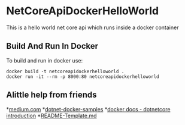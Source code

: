 # NetCoreApiDockerHelloWorld
This is a hello world net core api which runs inside a docker container


## Build And Run In Docker
To build and run in docker use:

```console
docker build -t netcoreapidockerhelloworld .
docker run -it --rm -p 8000:80 netcoreapidockerhelloworld
```
## Alittle help from friends
*[medium.com](https://medium.com/trafi-tech-beat/running-net-core-on-docker-c438889eb5a)
*[dotnet-docker-samples](https://github.com/dotnet/dotnet-docker-samples/tree/master/aspnetapp)
*[docker docs - dotnetcore introduction](https://docs.docker.com/engine/examples/dotnetcore/#introduction)
*[README-Template.md](https://gist.github.com/PurpleBooth/109311bb0361f32d87a2)